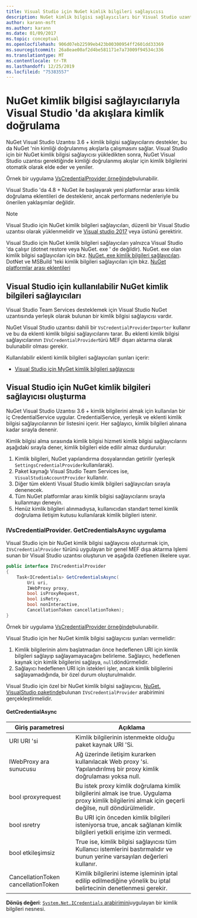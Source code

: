 ```yaml
---
title: Visual Studio için NuGet kimlik bilgileri sağlayıcısı
description: NuGet kimlik bilgisi sağlayıcıları bir Visual Studio uzantısında IVsCredentialProvider arabirimini uygulayarak akışlarla kimlik doğrular.
author: karann-msft
ms.author: karann
ms.date: 01/09/2017
ms.topic: conceptual
ms.openlocfilehash: 906d07eb22599eb423b00300954ff2601dd33369
ms.sourcegitcommit: 26a8eae00af2d4be581171e7a73009f94534c336
ms.translationtype: MT
ms.contentlocale: tr-TR
ms.lasthandoff: 12/25/2019
ms.locfileid: "75383557"
---
```

# <a name="authenticating-feeds-in-visual-studio-with-nuget-credential-providers"></a>NuGet kimlik bilgisi sağlayıcılarıyla Visual Studio 'da akışlara kimlik doğrulama

NuGet Visual Studio Uzantısı 3.6 + kimlik bilgisi sağlayıcılarını destekler, bu da NuGet 'nin kimliği doğrulanmış akışlarla çalışmasını sağlar.
Visual Studio için bir NuGet kimlik bilgisi sağlayıcısı yükledikten sonra, NuGet Visual Studio uzantısı gerektiğinde kimliği doğrulanmış akışlar için kimlik bilgilerini otomatik olarak elde eder ve yeniler.

Örnek bir uygulama [VsCredentialProvider örneğinde](https://github.com/NuGet/Samples/tree/master/VsCredentialProvider)bulunabilir.

Visual Studio 'da 4.8 + NuGet ile başlayarak yeni platformlar arası kimlik doğrulama eklentileri de desteklenir, ancak performans nedenleriyle bu önerilen yaklaşımlar değildir.

> [!Note]
> Visual Studio için NuGet kimlik bilgileri sağlayıcıları, düzenli bir Visual Studio uzantısı olarak yüklenmelidir ve [Visual studio 2017](https://aka.ms/vs/15/release/vs_enterprise.exe) veya üstünü gerektirir.
>
> Visual Studio için NuGet kimlik bilgileri sağlayıcıları yalnızca Visual Studio 'da çalışır (dotnet restore veya NuGet. exe ' de değildir). NuGet. exe olan kimlik bilgisi sağlayıcıları için bkz. [NuGet. exe kimlik bilgileri sağlayıcıları](nuget-exe-Credential-providers.md).
> DotNet ve MSBuild 'teki kimlik bilgileri sağlayıcıları için bkz. [NuGet platformlar arası eklentileri](nuget-cross-platform-authentication-plugin.md)

## <a name="available-nuget-credential-providers-for-visual-studio"></a>Visual Studio için kullanılabilir NuGet kimlik bilgileri sağlayıcıları

Visual Studio Team Services desteklemek için Visual Studio NuGet uzantısında yerleşik olarak bulunan bir kimlik bilgisi sağlayıcısı vardır.

NuGet Visual Studio uzantısı dahili bir `VsCredentialProviderImporter` kullanır ve bu da eklenti kimlik bilgisi sağlayıcılarını tarar. Bu eklenti kimlik bilgisi sağlayıcılarının `IVsCredentialProvider`türü MEF dışarı aktarma olarak bulunabilir olması gerekir.

Kullanılabilir eklenti kimlik bilgileri sağlayıcıları şunları içerir:

- [Visual Studio için MyGet kimlik bilgileri sağlayıcısı](http://docs.myget.org/docs/reference/credential-provider-for-visual-studio)

## <a name="creating-a-nuget-credential-provider-for-visual-studio"></a>Visual Studio için NuGet kimlik bilgileri sağlayıcısı oluşturma

NuGet Visual Studio Uzantısı 3.6 + kimlik bilgilerini almak için kullanılan bir iç CredentialService uygular. CredentialService, yerleşik ve eklenti kimlik bilgisi sağlayıcılarının bir listesini içerir. Her sağlayıcı, kimlik bilgileri alınana kadar sırayla denenir.

Kimlik bilgisi alma sırasında kimlik bilgisi hizmeti kimlik bilgisi sağlayıcılarını aşağıdaki sırayla dener, kimlik bilgileri elde edilir almaz durdurulur:

1. Kimlik bilgileri, NuGet yapılandırma dosyalarından getirilir (yerleşik `SettingsCredentialProvider`kullanılarak).
1. Paket kaynağı Visual Studio Team Services ise, `VisualStudioAccountProvider` kullanılır.
1. Diğer tüm eklenti Visual Studio kimlik bilgileri sağlayıcıları sırayla denenecek.
1. Tüm NuGet platformlar arası kimlik bilgisi sağlayıcılarını sırayla kullanmayı deneyin.
1. Henüz kimlik bilgileri alınmadıysa, kullanıcıdan standart temel kimlik doğrulama iletişim kutusu kullanılarak kimlik bilgileri istenir.

### <a name="implementing-ivscredentialprovidergetcredentialsasync"></a>IVsCredentialProvider. GetCredentialsAsync uygulama

Visual Studio için bir NuGet kimlik bilgisi sağlayıcısı oluşturmak için, `IVsCredentialProvider` türünü uygulayan bir genel MEF dışa aktarma Işlemi sunan bir Visual Studio uzantısı oluşturun ve aşağıda özetlenen ilkelere uyar.

```cs
public interface IVsCredentialProvider
{
    Task<ICredentials> GetCredentialsAsync(
        Uri uri,
        IWebProxy proxy,
        bool isProxyRequest,
        bool isRetry,
        bool nonInteractive,
        CancellationToken cancellationToken);
}
```

Örnek bir uygulama [VsCredentialProvider örneğinde](https://github.com/NuGet/Samples/tree/master/VsCredentialProvider)bulunabilir.

Visual Studio için her NuGet kimlik bilgisi sağlayıcısı şunları vermelidir:

1. Kimlik bilgilerinin alımı başlatmadan önce hedeflenen URI için kimlik bilgileri sağlayıp sağlayamayacağını belirleme. Sağlayıcı, hedeflenen kaynak için kimlik bilgilerini sağlaya, `null`döndürmelidir.
1. Sağlayıcı hedeflenen URI için istekleri işler, ancak kimlik bilgilerini sağlayamadığında, bir özel durum oluşturulmalıdır.

Visual Studio için özel bir NuGet kimlik bilgisi sağlayıcısı, [NuGet. VisualStudio paketinde](https://www.nuget.org/packages/NuGet.VisualStudio/)bulunan `IVsCredentialProvider` arabirimini gerçekleştirmelidir.

#### <a name="getcredentialasync"></a>GetCredentialAsync

| Giriş parametresi |Açıklama|
| ----------------|-----------|
| URI URI 'si | Kimlik bilgilerinin istenmekte olduğu paket kaynak URI 'Si.|
| IWebProxy ara sunucusu | Ağ üzerinde iletişim kurarken kullanılacak Web proxy 'si. Yapılandırılmış bir proxy kimlik doğrulaması yoksa null. |
| bool ıproxyrequest | Bu istek proxy kimlik doğrulama kimlik bilgilerini almak ise true. Uygulama proxy kimlik bilgilerini almak için geçerli değilse, null döndürülmelidir. |
| bool ısretry | Bu URI için önceden kimlik bilgileri isteniyorsa true, ancak sağlanan kimlik bilgileri yetkili erişime izin vermedi. |
| bool etkileşimsiz | True ise, kimlik bilgisi sağlayıcısı tüm Kullanıcı istemlerini bastırmalıdır ve bunun yerine varsayılan değerleri kullanır. |
| CancellationToken cancellationToken | Kimlik bilgilerini isteme işleminin iptal edilip edilmediğine yönelik bu iptal belirtecinin denetlenmesi gerekir. |

**Dönüş değeri**: [`System.Net.ICredentials` arabirimini](/dotnet/api/system.net.icredentials?view=netstandard-2.0)uygulayan bir kimlik bilgileri nesnesi.
